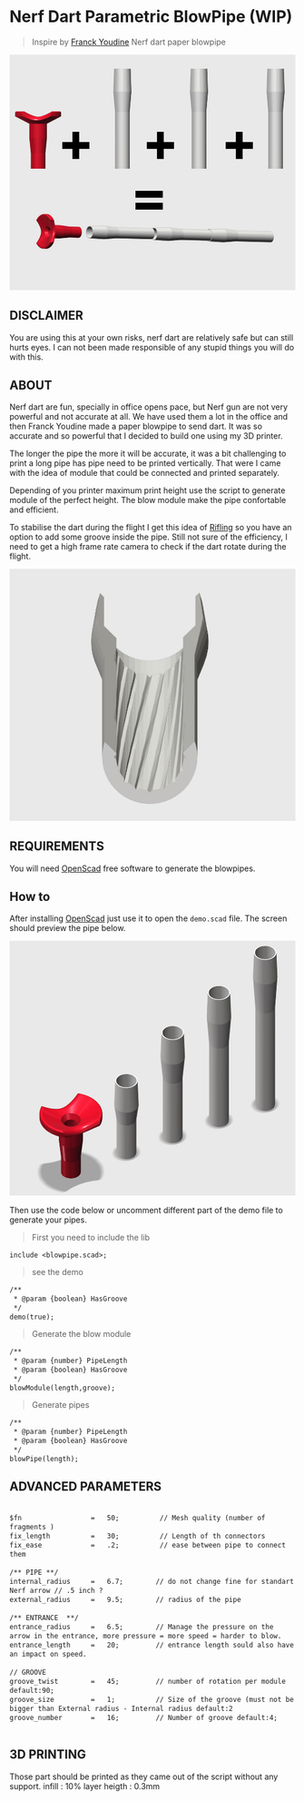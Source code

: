 # Nerf Dart Parametric BlowPipe (WIP)
> Inspire by [Franck Youdine](https://twitter.com/fyoudine) Nerf dart paper blowpipe 


![image](img/usage.jpg)

## DISCLAIMER

You are using this at your own risks, nerf dart are relatively safe but can still hurts eyes. I can not been made responsible of any stupid things you will do with this. 

## ABOUT

Nerf dart are fun, specially in office opens pace, but Nerf gun are not very powerful and not accurate at all.
We have used them a lot in the office and then Franck Youdine made a paper blowpipe to send dart. It was so accurate and so powerful that I decided to build one using my 3D printer.

The longer the pipe the more it will be accurate, it was a bit challenging to print a long pipe has pipe need to be printed vertically. That were I came with the idea of module that could be connected and printed separately.



Depending of you printer maximum print height use the script to generate module of the perfect height. The blow module make the pipe confortable and efficient.

To stabilise the dart during the flight I get this idea of [Rifling](https://en.wikipedia.org/wiki/Rifling) so you have an option to add some groove inside the pipe. Still not sure of the efficiency, I need to get a high frame rate camera to check if the dart rotate during the flight.

![image](img/groove.jpg)


## REQUIREMENTS

You will need [OpenScad](http://www.openscad.org/) free software to generate the blowpipes.

## How to

After installing [OpenScad](http://www.openscad.org/) just use it to open the ```demo.scad``` file.
The screen should preview the pipe below. 

![image](img/preview.jpg)


Then use the code below or uncomment different part of the demo file to generate your pipes.


> First you need to include the lib

```
include <blowpipe.scad>;
```

> see the demo


```
/**
 * @param {boolean} HasGroove
 */
demo(true); 
```

> Generate the blow module

```
/**
 * @param {number} PipeLength
 * @param {boolean} HasGroove
 */
blowModule(length,groove); 
```

> Generate pipes

```
/**
 * @param {number} PipeLength
 * @param {boolean} HasGroove
 */
blowPipe(length);
```

## ADVANCED PARAMETERS

```

$fn                 =   50;          // Mesh quality (number of fragments )
fix_length          =   30;          // Length of th connectors
fix_ease            =   .2;          // ease between pipe to connect them

/** PIPE **/
internal_radius     =   6.7;        // do not change fine for standart Nerf arrow // .5 inch ?
external_radius     =   9.5;        // radius of the pipe 

/** ENTRANCE  **/
entrance_radius     =   6.5;        // Manage the pressure on the arrow in the entrance, more pressure = more speed = harder to blow.
entrance_length     =   20;         // entrance length sould also have an impact on speed.

// GROOVE
groove_twist        =   45;         // number of rotation per module default:90;
groove_size         =   1;          // Size of the groove (must not be bigger than External radius - Internal radius default:2
groove_number       =   16;         // Number of groove default:4;


```



## 3D PRINTING

Those part should be printed as they came out of the script without any support.
infill			: 10%
layer heigth	: 0.3mm

